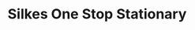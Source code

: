 ---
title: "Silkes One Stop Stationary"
url: /limerick/silkes-one-stop-stationary/
shop: office supplies
---